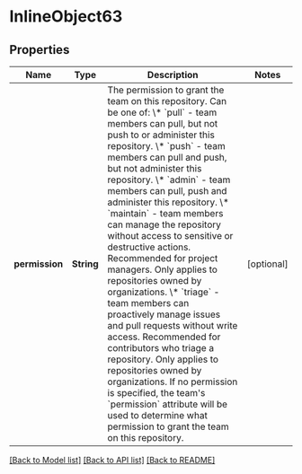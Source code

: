 # InlineObject63

## Properties
Name | Type | Description | Notes
------------ | ------------- | ------------- | -------------
**permission** | **String** | The permission to grant the team on this repository. Can be one of:   \\* &#x60;pull&#x60; - team members can pull, but not push to or administer this repository.   \\* &#x60;push&#x60; - team members can pull and push, but not administer this repository.   \\* &#x60;admin&#x60; - team members can pull, push and administer this repository.   \\* &#x60;maintain&#x60; - team members can manage the repository without access to sensitive or destructive actions. Recommended for project managers. Only applies to repositories owned by organizations.   \\* &#x60;triage&#x60; - team members can proactively manage issues and pull requests without write access. Recommended for contributors who triage a repository. Only applies to repositories owned by organizations.      If no permission is specified, the team&#39;s &#x60;permission&#x60; attribute will be used to determine what permission to grant the team on this repository. | [optional] 

[[Back to Model list]](../README.md#documentation-for-models) [[Back to API list]](../README.md#documentation-for-api-endpoints) [[Back to README]](../README.md)


